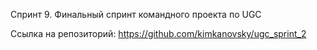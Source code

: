 Спринт 9. Финальный спринт командного проекта по UGC


Ссылка на репозиторий:
https://github.com/kimkanovsky/ugc_sprint_2
